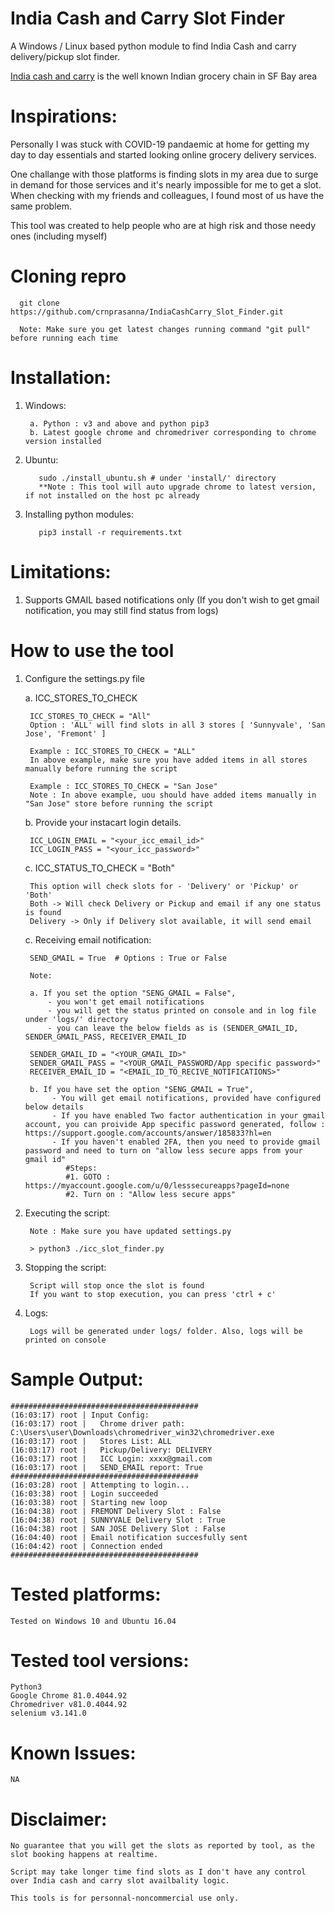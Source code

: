 # India Cash and Carry Slot Finder

A Windows / Linux based python module to find India Cash and carry delivery/pickup slot finder. 

[India cash and carry](https://www.indiacashandcarry.com/) is the well known Indian grocery chain in SF Bay area 


# Inspirations:
Personally I was stuck with COVID-19 pandaemic at home for getting my day to day essentials and started looking online grocery delivery services. 

One challange with those platforms is finding slots in my area due to surge in demand for those services and it's nearly impossible for me to get a slot. When checking with my friends and colleagues, I found most of us have the same problem. 	

This tool was created to help people who are at high risk and those needy ones (including myself)
	
# Cloning repro

      git clone https://github.com/crnprasanna/IndiaCashCarry_Slot_Finder.git
      
      Note: Make sure you get latest changes running command "git pull" before running each time


# Installation:

1. Windows:

        a. Python : v3 and above and python pip3
        b. Latest google chrome and chromedriver corresponding to chrome version installed
	  
2. Ubuntu:
	
          sudo ./install_ubuntu.sh # under 'install/' directory
          **Note : This tool will auto upgrade chrome to latest version, if not installed on the host pc already
	
  
3. Installing python modules:

          pip3 install -r requirements.txt
		  

# Limitations:

1. Supports GMAIL based notifications only (If you don't wish to get gmail notification, you may still find status from logs)


# How to use the tool 

1. Configure the settings.py file

	a. ICC_STORES_TO_CHECK
  
		ICC_STORES_TO_CHECK = "All"  
		Option : 'ALL' will find slots in all 3 stores [ 'Sunnyvale', 'San Jose', 'Fremont' ]
    		
		Example : ICC_STORES_TO_CHECK = "ALL"    
		In above example, make sure you have added items in all stores manually before running the script
		
		Example : ICC_STORES_TO_CHECK = "San Jose"    
		Note : In above example, uou should have added items manually in "San Jose" store before running the script

	b. Provide your instacart login details. 
  
		ICC_LOGIN_EMAIL = "<your_icc_email_id>"
		ICC_LOGIN_PASS = "<your_icc_password>"
		
    
	c. ICC_STATUS_TO_CHECK = "Both"
  
		This option will check slots for - 'Delivery' or 'Pickup' or 'Both'		
		Both -> Will check Delivery or Pickup and email if any one status is found		
		Delivery -> Only if Delivery slot available, it will send email


	c. Receiving email notification:
	
		SEND_GMAIL = True  # Options : True or False
		
		Note: 
		
		a. If you set the option "SENG_GMAIL = False", 
			- you won't get email notifications 
			- you will get the status printed on console and in log file under 'logs/' directory
			- you can leave the below fields as is (SENDER_GMAIL_ID, SENDER_GMAIL_PASS, RECEIVER_EMAIL_ID
		
		SENDER_GMAIL_ID = "<YOUR_GMAIL_ID>"
		SENDER_GMAIL_PASS = "<YOUR_GMAIL_PASSWORD/App specific password>"
		RECEIVER_EMAIL_ID = "<EMAIL_ID_TO_RECIVE_NOTIFICATIONS>"
		
		b. If you have set the option "SENG_GMAIL = True",  
			 - You will get email notifications, provided have configured below details
			 - If you have enabled Two factor authentication in your gmail account, you can proivide App specific password generated, follow : https://support.google.com/accounts/answer/185833?hl=en
			 - If you haven't enabled 2FA, then you need to provide gmail password and need to turn on "allow less secure apps from your gmail id" 
				#Steps:
				#1. GOTO : https://myaccount.google.com/u/0/lesssecureapps?pageId=none
				#2. Turn on : "Allow less secure apps"



2. Executing the script:
		
		Note : Make sure you have updated settings.py
		
		> python3 ./icc_slot_finder.py
		

3. Stopping the script:

		Script will stop once the slot is found  
		If you want to stop execution, you can press 'ctrl + c'
		

4. Logs:
	
		Logs will be generated under logs/ folder. Also, logs will be printed on console
	
		
# Sample Output: 


    ##########################################
    (16:03:17) root | Input Config:
    (16:03:17) root | 	Chrome driver path: C:\Users\user\Downloads\chromedriver_win32\chromedriver.exe
    (16:03:17) root | 	Stores List: ALL
    (16:03:17) root | 	Pickup/Delivery: DELIVERY
    (16:03:17) root | 	ICC Login: xxxx@gmail.com
    (16:03:17) root | 	SEND_EMAIL report: True
    ##########################################
    (16:03:28) root | Attempting to login...
    (16:03:38) root | Login succeeded
    (16:03:38) root | Starting new loop
    (16:04:38) root | FREMONT Delivery Slot : False
    (16:04:38) root | SUNNYVALE Delivery Slot : True
    (16:04:38) root | SAN JOSE Delivery Slot : False
    (16:04:40) root | Email notification succesfully sent
    (16:04:42) root | Connection ended
    ##########################################


# Tested platforms:

	Tested on Windows 10 and Ubuntu 16.04
	

# Tested tool versions:
	Python3
	Google Chrome 81.0.4044.92
	Chromedriver v81.0.4044.92
	selenium v3.141.0		
	
# Known Issues:

	NA

	
# Disclaimer:

	No guarantee that you will get the slots as reported by tool, as the slot booking happens at realtime.
	
	Script may take longer time find slots as I don't have any control over India cash and carry slot availbality logic.

	This tools is for personnal-noncommercial use only.
